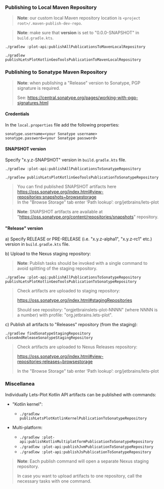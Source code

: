 ### Publishing to Local Maven Repository

> **Note**: our custom local Maven repository location is `<project root>/.maven-publish-dev-repo`.

> **Note**: make sure that **version** is set to "0.0.0-SNAPSHOT" in `build.gradle.kts`.

`./gradlew :plot-api:publishAllPublicationsToMavenLocalRepository`

`./gradlew publishLetsPlotKotlinGeoToolsPublicationToMavenLocalRepository`


### Publishing to Sonatype Maven Repository
                   
> **Note**: when publishing a "Release" version to Sonatype, PGP signature is required.
>
> See: https://central.sonatype.org/pages/working-with-pgp-signatures.html
        
                                                               
#### Credentials
                                 
In the `local.properties` file add the following properties:
```properties
sonatype.username=<your Sonatype username>
sonatype.password=<your Sonatype password>
```

#### SNAPSHOT version

Specify "x.y.z-SNAPSHOT" version in `build.gradle.kts` file.

`./gradlew :plot-api:publishAllPublicationsToSonatypeRepository`

`./gradlew publishLetsPlotKotlinGeoToolsPublicationToSonatypeRepository`

> You can find published SNAPSHOT artifacts here https://oss.sonatype.org/index.html#view-repositories;snapshots~browsestorage \
> In the "Browse Storage" tab enter ‘Path lookup’: org/jetbrains/lets-plot

> **Note**: SNAPSHOT artifacts are available at "https://oss.sonatype.org/content/repositories/snapshots" repository.

#### "Release" version

  a) Specify RELEASE or PRE-RELEASE (i.e. "x.y.z-alpha1", "x.y.z-rc1" etc.) version in `build.gradle.kts` file.

  b) Upload to the Nexus staging repository:

> **Note**: Publish tasks should be invoked with a single command to avoid splitting of the staging repository.

`./gradlew :plot-api:publishAllPublicationsToSonatypeRepository publishLetsPlotKotlinGeoToolsPublicationToSonatypeRepository`

> Check artifacts are uploaded to staging repository:
>
> https://oss.sonatype.org/index.html#stagingRepositories
>
> Should see repository: "orgjetbrainslets-plot-NNNN" (where NNNN is a number)
> with profile: "org.jetbrains.lets-plot".

  c) Publish all artifacts to "Releases" repository (from the staging):

`./gradlew findSonatypeStagingRepository closeAndReleaseSonatypeStagingRepository`

> Check artifacts are uploaded to Nexus Releases repository:
>
> https://oss.sonatype.org/index.html#view-repositories;releases~browsestorage
>
> In the "Browse Storage" tab enter ‘Path lookup’: org/jetbrains/lets-plot


### Miscellanea

Individually Lets-Plot Kotlin API artifacts can be published with commands:

- "Kotlin kernel":
  - `./gradlew publishLetsPlotKotlinKernelPublicationToSonatypeRepository`
                                       

- Multi-platform:
  - `./gradlew :plot-api:publishKotlinMultiplatformPublicationToSonatypeRepository`
  - `./gradlew :plot-api:publishJvmPublicationToSonatypeRepository`
  - `./gradlew :plot-api:publishJsPublicationToSonatypeRepository`

> **Note**: Each publish command will open a separate Nexus staging repository.
> 
> In case you want to upload artifacts to one repository, call the necessary tasks with one command.



